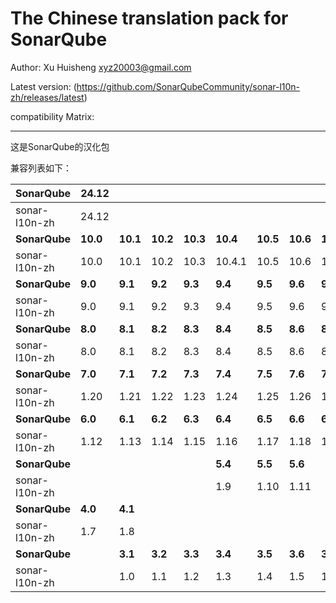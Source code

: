 The Chinese translation pack for SonarQube
=======

Author: Xu Huisheng <xyz20003@gmail.com>

Latest version: (https://github.com/SonarQubeCommunity/sonar-l10n-zh/releases/latest)

compatibility Matrix:

---

这是SonarQube的汉化包

兼容列表如下：

**SonarQube** |**24.12**|           |           |           |           |           |           |           |           |           |
--------------|---------|-----------|-----------|-----------|-----------|-----------|-----------|-----------|-----------|-----------|
sonar-l10n-zh |24.12    |           |           |           |           |           |           |           |           |           |
**SonarQube** |**10.0** |**10.1**   |**10.2**   |**10.3**   |**10.4**   |**10.5**   |**10.6**   |**10.7**   |           |           |
sonar-l10n-zh |10.0     |10.1       |10.2       |10.3       |10.4.1     |10.5       |10.6       |10.7       |           |           |
**SonarQube** |**9.0**  |**9.1**    |**9.2**    |**9.3**    |**9.4**    |**9.5**    |**9.6**    |**9.7**    |**9.8**    |**9.9**    |
sonar-l10n-zh |9.0      |9.1        |9.2        |9.3        |9.4        |9.5        |9.6        |9.7        |9.8        |9.9        |
**SonarQube** |**8.0**  |**8.1**    |**8.2**    |**8.3**    |**8.4**    |**8.5**    |**8.6**    |**8.7**    |**8.8**    |**8.9**    |
sonar-l10n-zh |8.0      |8.1        |8.2        |8.3        |8.4        |8.5        |8.6        |8.7        |8.8        |8.9        |
**SonarQube** |**7.0**  |**7.1**    |**7.2**    |**7.3**    |**7.4**    |**7.5**    |**7.6**    |**7.7**    |**7.8**    |**7.9**    |
sonar-l10n-zh |1.20     |1.21       |1.22       |1.23       |1.24       |1.25       |1.26       |1.27       |1.28       |1.29       |
**SonarQube** |**6.0**  |**6.1**    |**6.2**    |**6.3**    |**6.4**    |**6.5**    |**6.6**    |**6.7**    |           |           |
sonar-l10n-zh |1.12     |1.13       |1.14       |1.15       |1.16       |1.17       |1.18       |1.19       |           |           |
**SonarQube** |         |           |           |           |**5.4**    |**5.5**    |**5.6**    |           |           |           |
sonar-l10n-zh |         |           |           |           |1.9        |1.10       |1.11       |           |           |           |
**SonarQube** |**4.0**  |**4.1**    |           |           |           |           |           |           |           |           |
sonar-l10n-zh |1.7      |1.8        |           |           |           |           |           |           |           |           |
**SonarQube** |         |**3.1**    |**3.2**    |**3.3**    |**3.4**    |**3.5**    |**3.6**    |**3.7**    |           |           |
sonar-l10n-zh |         |1.0        |1.1        |1.2        |1.3        |1.4        |1.5        |1.6        |           |           |

